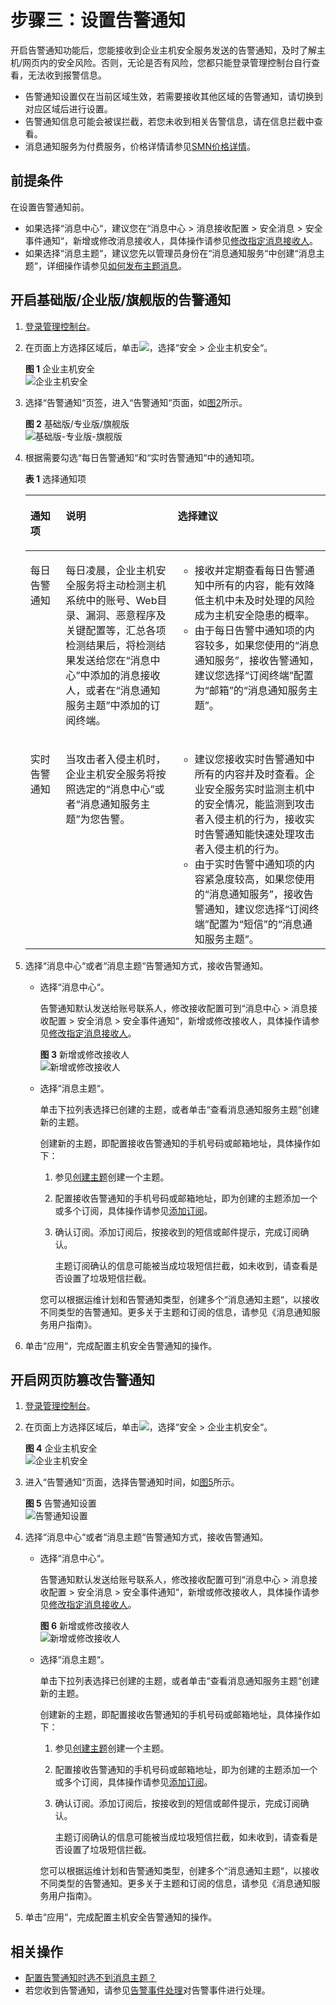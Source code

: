 # 步骤三：设置告警通知<a name="hss_01_0241"></a>

开启告警通知功能后，您能接收到企业主机安全服务发送的告警通知，及时了解主机/网页内的安全风险。否则，无论是否有风险，您都只能登录管理控制台自行查看，无法收到报警信息。

-   告警通知设置仅在当前区域生效，若需要接收其他区域的告警通知，请切换到对应区域后进行设置。
-   告警通知信息可能会被误拦截，若您未收到相关告警信息，请在信息拦截中查看。
-   消息通知服务为付费服务，价格详情请参见[SMN价格详情](https://www.huaweicloud.com/pricing.html?tab=detail#/smn)。

## 前提条件<a name="section431018595474"></a>

在设置告警通知前。

-   如果选择“消息中心“，建议您在“消息中心  \>  消息接收配置  \>  安全消息  \>  安全事件通知“，新增或修改消息接收人，具体操作请参见[修改指定消息接收人](https://support.huaweicloud.com/usermanual-mc/zh-cn_topic_0065943707.html)。
-   如果选择“消息主题“，建议您先以管理员身份在“消息通知服务“中创建“消息主题“，详细操作请参见[如何发布主题消息](https://support.huaweicloud.com/qs-smn/smn_ug_0004.html)。

## 开启基础版/企业版/旗舰版的告警通知<a name="section93317297270"></a>

1.  [登录管理控制台](https://console.huaweicloud.com)。
2.  在页面上方选择区域后，单击![](figures/icon-servicelist.png)，选择“安全  \>  企业主机安全“。

    **图 1**  企业主机安全<a name="hss_01_0229_fig1271516227232"></a>  
    ![](figures/企业主机安全.png "企业主机安全")

3.  选择“告警通知“页签，进入“告警通知“页面，如[图2](#fig119271425163613)所示。

    **图 2**  基础版/专业版/旗舰版<a name="fig119271425163613"></a>  
    ![](figures/基础版-专业版-旗舰版.png "基础版-专业版-旗舰版")

4.  根据需要勾选“每日告警通知“和“实时告警通知“中的通知项。

    **表 1**  选择通知项

    <a name="table1843575674411"></a>
    <table><thead align="left"><tr id="row84362568442"><th class="cellrowborder" valign="top" width="11.790000000000001%" id="mcps1.2.4.1.1"><p id="p10436115614411"><a name="p10436115614411"></a><a name="p10436115614411"></a>通知项</p>
    </th>
    <th class="cellrowborder" valign="top" width="37.29%" id="mcps1.2.4.1.2"><p id="p543645612448"><a name="p543645612448"></a><a name="p543645612448"></a>说明</p>
    </th>
    <th class="cellrowborder" valign="top" width="50.92%" id="mcps1.2.4.1.3"><p id="p12782147134519"><a name="p12782147134519"></a><a name="p12782147134519"></a>选择建议</p>
    </th>
    </tr>
    </thead>
    <tbody><tr id="row1343605617448"><td class="cellrowborder" valign="top" width="11.790000000000001%" headers="mcps1.2.4.1.1 "><p id="p3436125614417"><a name="p3436125614417"></a><a name="p3436125614417"></a>每日告警通知</p>
    </td>
    <td class="cellrowborder" valign="top" width="37.29%" headers="mcps1.2.4.1.2 "><p id="p24451854124611"><a name="p24451854124611"></a><a name="p24451854124611"></a>每日凌晨，企业主机安全服务将主动检测主机系统中的账号、Web目录、漏洞、恶意程序及关键配置等，汇总各项检测结果后，将检测结果发送给您在<span class="parmname" id="parmname872355813467"><a name="parmname872355813467"></a><a name="parmname872355813467"></a>“消息中心”</span>中添加的消息接收人，或者在<span class="parmname" id="parmname185845254415"><a name="parmname185845254415"></a><a name="parmname185845254415"></a>“消息通知服务主题”</span>中添加的订阅终端。</p>
    </td>
    <td class="cellrowborder" valign="top" width="50.92%" headers="mcps1.2.4.1.3 "><a name="ul1221311120454"></a><a name="ul1221311120454"></a><ul id="ul1221311120454"><li>接收并定期查看每日告警通知中所有的内容，能有效降低主机中未及时处理的风险成为主机安全隐患的概率。</li><li>由于每日告警中通知项的内容较多，如果您使用的<span class="parmvalue" id="parmvalue18570417558"><a name="parmvalue18570417558"></a><a name="parmvalue18570417558"></a>“消息通知服务”</span>，接收告警通知，建议您选择<span class="parmname" id="parmname1787015125616"><a name="parmname1787015125616"></a><a name="parmname1787015125616"></a>“订阅终端”</span>配置为<span class="parmvalue" id="parmvalue13870141125614"><a name="parmvalue13870141125614"></a><a name="parmvalue13870141125614"></a>“邮箱”</span>的<span class="uicontrol" id="uicontrol187021185620"><a name="uicontrol187021185620"></a><a name="uicontrol187021185620"></a>“消息通知服务主题”</span>。</li></ul>
    </td>
    </tr>
    <tr id="row243625616448"><td class="cellrowborder" valign="top" width="11.790000000000001%" headers="mcps1.2.4.1.1 "><p id="p1243618567448"><a name="p1243618567448"></a><a name="p1243618567448"></a>实时告警通知</p>
    </td>
    <td class="cellrowborder" valign="top" width="37.29%" headers="mcps1.2.4.1.2 "><p id="p759452194414"><a name="p759452194414"></a><a name="p759452194414"></a>当攻击者入侵主机时，企业主机安全服务将按照选定的<span class="parmvalue" id="parmvalue0231195810327"><a name="parmvalue0231195810327"></a><a name="parmvalue0231195810327"></a>“消息中心”</span>或者<span class="parmvalue" id="parmvalue27104283310"><a name="parmvalue27104283310"></a><a name="parmvalue27104283310"></a>“消息通知服务主题”</span>为您告警。</p>
    </td>
    <td class="cellrowborder" valign="top" width="50.92%" headers="mcps1.2.4.1.3 "><a name="ul14344175017487"></a><a name="ul14344175017487"></a><ul id="ul14344175017487"><li>建议您接收实时告警通知中所有的内容并及时查看。企业安全服务实时监测主机中的安全情况，能监测到攻击者入侵主机的行为，接收实时告警通知能快速处理攻击者入侵主机的行为。</li><li>由于实时告警中通知项的内容紧急度较高，如果您使用的<span class="parmvalue" id="parmvalue74206168552"><a name="parmvalue74206168552"></a><a name="parmvalue74206168552"></a>“消息通知服务”</span>，接收告警通知，建议您选择<span class="parmname" id="parmname14591952154415"><a name="parmname14591952154415"></a><a name="parmname14591952154415"></a>“订阅终端”</span>配置为<span class="parmvalue" id="parmvalue6595526444"><a name="parmvalue6595526444"></a><a name="parmvalue6595526444"></a>“短信”</span>的<span class="uicontrol" id="uicontrol2593522442"><a name="uicontrol2593522442"></a><a name="uicontrol2593522442"></a>“消息通知服务主题”</span>。</li></ul>
    </td>
    </tr>
    </tbody>
    </table>

5.  选择“消息中心“或者“消息主题“告警通知方式，接收告警通知。
    -   选择“消息中心“。

        告警通知默认发送给账号联系人，修改接收配置可到“消息中心  \>  消息接收配置  \>  安全消息  \>  安全事件通知“，新增或修改接收人，具体操作请参见[修改指定消息接收人](https://support.huaweicloud.com/usermanual-mc/zh-cn_topic_0065943707.html)。

        **图 3**  新增或修改接收人<a name="fig11466035104019"></a>  
        ![](figures/新增或修改接收人.png "新增或修改接收人")

    -   选择“消息主题“。

        单击下拉列表选择已创建的主题，或者单击“查看消息通知服务主题“创建新的主题。

        创建新的主题，即配置接收告警通知的手机号码或邮箱地址，具体操作如下：

        1.  参见[创建主题](https://support.huaweicloud.com/usermanual-smn/zh-cn_topic_0043961401.html)创建一个主题。
        2.  配置接收告警通知的手机号码或邮箱地址，即为创建的主题添加一个或多个订阅，具体操作请参见[添加订阅](https://support.huaweicloud.com/usermanual-smn/smn_ug_0008.html)。
        3.  确认订阅。添加订阅后，按接收到的短信或邮件提示，完成订阅确认。

            主题订阅确认的信息可能被当成垃圾短信拦截，如未收到，请查看是否设置了垃圾短信拦截。

        您可以根据运维计划和告警通知类型，创建多个“消息通知主题“，以接收不同类型的告警通知。更多关于主题和订阅的信息，请参见《消息通知服务用户指南》。

6.  单击“应用“，完成配置主机安全告警通知的操作。

## 开启网页防篡改告警通知<a name="section1195121292919"></a>

1.  [登录管理控制台](https://console.huaweicloud.com)。
2.  在页面上方选择区域后，单击![](figures/icon-servicelist.png)，选择“安全  \>  企业主机安全“。

    **图 4**  企业主机安全<a name="hss_01_0229_fig1271516227232_1"></a>  
    ![](figures/企业主机安全.png "企业主机安全")

3.  进入“告警通知“页面，选择告警通知时间，如[图5](#fig15544929122911)所示。

    **图 5**  告警通知设置<a name="fig15544929122911"></a>  
    ![](figures/告警通知设置.png "告警通知设置")

4.  选择“消息中心“或者“消息主题“告警通知方式，接收告警通知。
    -   选择“消息中心“。

        告警通知默认发送给账号联系人，修改接收配置可到“消息中心  \>  消息接收配置  \>  安全消息  \>  安全事件通知“，新增或修改接收人，具体操作请参见[修改指定消息接收人](https://support.huaweicloud.com/usermanual-mc/zh-cn_topic_0065943707.html)。

        **图 6**  新增或修改接收人<a name="hss_01_0241_fig11466035104019"></a>  
        ![](figures/新增或修改接收人.png "新增或修改接收人")

    -   选择“消息主题“。

        单击下拉列表选择已创建的主题，或者单击“查看消息通知服务主题“创建新的主题。

        创建新的主题，即配置接收告警通知的手机号码或邮箱地址，具体操作如下：

        1.  参见[创建主题](https://support.huaweicloud.com/usermanual-smn/zh-cn_topic_0043961401.html)创建一个主题。
        2.  配置接收告警通知的手机号码或邮箱地址，即为创建的主题添加一个或多个订阅，具体操作请参见[添加订阅](https://support.huaweicloud.com/usermanual-smn/smn_ug_0008.html)。
        3.  确认订阅。添加订阅后，按接收到的短信或邮件提示，完成订阅确认。

            主题订阅确认的信息可能被当成垃圾短信拦截，如未收到，请查看是否设置了垃圾短信拦截。

        您可以根据运维计划和告警通知类型，创建多个“消息通知主题“，以接收不同类型的告警通知。更多关于主题和订阅的信息，请参见《消息通知服务用户指南》。

5.  单击“应用“，完成配置主机安全告警通知的操作。

## 相关操作<a name="section35924919574"></a>

-   [配置告警通知时选不到消息主题？](https://support.huaweicloud.com/hss_faq/hss_01_0254.html)
-   若您收到告警通知，请参见[告警事件处理](https://support.huaweicloud.com/bestpractice-hss/hss_06_0007.html)对告警事件进行处理。

